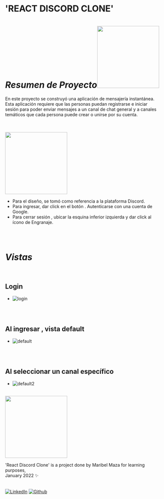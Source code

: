 # 'REACT DISCORD CLONE' 


# *Resumen de Proyecto*<img src="https://media.giphy.com/media/MTthOZkkWaD42wiqqz/giphy.gif" width="200"/> <br>

En este proyecto se construyó una aplicación de mensajería instantánea. Esta aplicación requiere que las personas puedan registrarse e iniciar sesión para poder enviar mensajes a un canal de chat general y a canales temáticos que cada persona puede crear o unirse por su cuenta.
 
<br> <br>
<img src="https://media.giphy.com/media/SScbQIAWZ0xWtERNBt/giphy.gif" width="200"/> <br>
- Para el diseño, se tomó como referencia a la plataforma Discord.
- Para ingresar, dar click en el botón . Autenticarse con una cuenta de Google.
- Para cerrar sesión , ubicar la esquina inferior izquierda y dar click al ícono de Engranaje.

<br> <br>

# *Vistas*
<br> 

## Login
- ![login](https://imgur.com/wf3hVo9.png) 

<br> <br>

## Al ingresar , vista default
- ![default](https://imgur.com/tLQWzaY.png)

<br> <br>

## Al seleccionar un canal específico
- ![default2](https://imgur.com/GyXpxn1.png)
<br> <br>
<img src="https://media.giphy.com/media/FKClzBv17j5YAQ1yXL/giphy.gif" width="200"/> 

<br>

'React Discord Clone' is a project done by Maribel Maza for learning purposes,
 <br>January 2022 ✨
<br><br><br>
<a href="https://www.linkedin.com/in/maribel-maza/"><img alt="LinkedIn" src="https://img.shields.io/badge/linkedin%20-%230077B5.svg?&style=flat&logo=linkedin&logoColor=white"/></a> <a href="https://github.com/mysticBel"><img alt="Github" src="https://img.shields.io/github/followers/mysticBel?label=follow&style=social"/></a> &nbsp;


